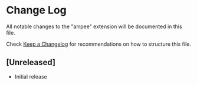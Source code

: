 # Change Log

All notable changes to the "arrpee" extension will be documented in this file.

Check [Keep a Changelog](http://keepachangelog.com/) for recommendations on how to structure this file.

## [Unreleased]

- Initial release
